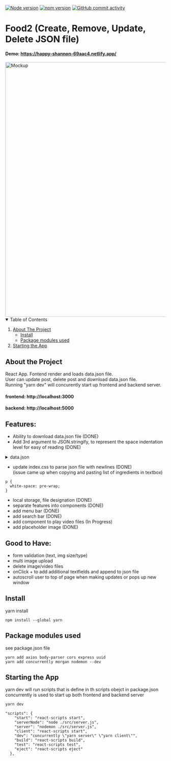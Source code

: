 [![Node version][node-shield]][node-url]
[![npm version][npm-shield]][npm-url]
[![GitHub commit activity][commits-shield]][commits-url]

# Food2 (Create, Remove, Update, Delete JSON file) 
#### Demo: https://happy-shannon-69aac4.netlify.app/   
<img src="https://github.com/thraddash/food2/blob/master/src/images/mockup.jpg" width="800" title="Mockup">

<!-- TABLE OF CONTENTS -->
<details open="open">
  <summary>Table of Contents</summary>
  <ol>
    <li>
      <a href="#about-the-project">About The Project</a>
      <ul>
        <li><a href="#install">Install</a></li>
        <li><a href="#package-modules-used">Package modules used</a></li>
      </ul>
    </li>
    <li><a href="#starting-the-app">Starting the App</a></li>
  </ol>
</details>

## About the Project
React App. Fontend render and loads data.json file.   
User can update post, delete post and download data.json file.    
Running "yarn dev" will concurently start up frontend and backend server.  

#### frontend: http://localhost:3000  
#### backend: http://localhost:5000  
 
## Features:  
- Ability to download data.json file (DONE)
- Add 3rd argument to JSON.stringify, to represent the space indentation level for easy of reading (DONE)
<details>
  <summary> data.json </summary>
  
```json 
[
  {
    "id": "18a34f20-bc30-11eb-b83d-13213367ae36",
    "title": "hello",
    "content": "world"
  },
  {
    "id": "00d4fd70-bc31-11eb-806e-4119ef39d572",
    "title": "aa",
    "content": "aa"
  }
]
```
</details>

- update index.css to parse json file with newlines (DONE)     
(issue came up when copying and pasting list of ingredients in textbox)   
```
p {
  white-space: pre-wrap;
}
```
- local storage, file designation (DONE) 
- separate features into components (DONE)
- add menu bar (DONE)
- add search bar (DONE)
- add component to play video files (In Progress)   
- add placeholder image (DONE)   
## Good to Have:   
- form validation (text, img size/type)
- multi image upload
- delete image/video files   
- onClick + to add additional textfields and append to json file
- autoscroll user to top of page when making updates or pops up new window        

## Install 
yarn install  
```
npm install --global yarn
```

## Package modules used
see package.json file  
```
yarn add axios body-parser cors express uuid
yarn add concurrently morgan nodemon --dev
```

## Starting the App
yarn dev will run scripts that is define in th scripts obejct in package.json  
concurrently is used to start up both frontend and backend server  
```sh
yarn dev
```

```node
"scripts": {
    "start": "react-scripts start",
    "serverNode": "node ./src/server.js",
    "server": "nodemon ./src/server.js",
    "client": "react-scripts start",
    "dev": "concurrently \"yarn server\" \"yarn client\"",
    "build": "react-scripts build",
    "test": "react-scripts test",
    "eject": "react-scripts eject"
  },
 ```

<!-- MARKDOWN LINKS & IMAGES -->
[node-shield]: https://img.shields.io/badge/node-v14.15.5-blue
[node-url]: https://nodejs.org/
[npm-shield]: https://img.shields.io/badge/npm-v6.14.11-orange
[npm-url]: https://www.npmjs.com/package/npm-install
[commits-shield]: https://img.shields.io/badge/commits-29-green.svg
[commits-url]: https://img.shields.io/github/commit-activity/y/thraddash/food2
[product-screenshot]: /src/images/
